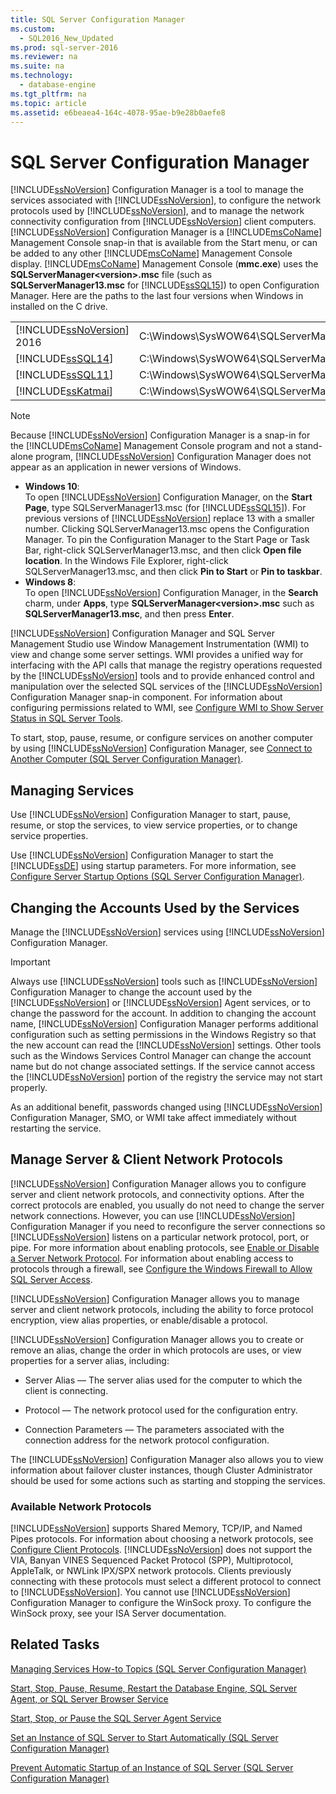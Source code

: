 ```yaml
---
title: SQL Server Configuration Manager
ms.custom: 
  - SQL2016_New_Updated
ms.prod: sql-server-2016
ms.reviewer: na
ms.suite: na
ms.technology: 
  - database-engine
ms.tgt_pltfrm: na
ms.topic: article
ms.assetid: e6beaea4-164c-4078-95ae-b9e28b0aefe8
---
```

# SQL Server Configuration Manager
  [!INCLUDE[ssNoVersion](../../Token\Other/ssNoVersion_md.md)] Configuration Manager is a tool to manage the services associated with [!INCLUDE[ssNoVersion](../../Token\Other/ssNoVersion_md.md)], to configure the network protocols used by [!INCLUDE[ssNoVersion](../../Token\Other/ssNoVersion_md.md)], and to manage the network connectivity configuration from [!INCLUDE[ssNoVersion](../../Token\Other/ssNoVersion_md.md)] client computers. [!INCLUDE[ssNoVersion](../../Token\Other/ssNoVersion_md.md)] Configuration Manager is a [!INCLUDE[msCoName](../../Token\Other/msCoName_md.md)] Management Console snap\-in that is available from the Start menu, or can be added to any other [!INCLUDE[msCoName](../../Token\Other/msCoName_md.md)] Management Console display. [!INCLUDE[msCoName](../../Token\Other/msCoName_md.md)] Management Console \(**mmc.exe**\) uses the **SQLServerManager\<version\>.msc** file \(such as **SQLServerManager13.msc** for [!INCLUDE[ssSQL15](../../Token\Other/ssSQL15_md.md)]\) to open Configuration Manager. Here are the paths to the last four versions when Windows in installed on the C drive.  
  
|||  
|-|-|  
|[!INCLUDE[ssNoVersion](../../Token\Other/ssNoVersion_md.md)] 2016|C:\\Windows\\SysWOW64\\SQLServerManager13.msc|  
|[!INCLUDE[ssSQL14](../../Token\Other/ssSQL14_md.md)]|C:\\Windows\\SysWOW64\\SQLServerManager12.msc|  
|[!INCLUDE[ssSQL11](../../Token\Other/ssSQL11_md.md)]|C:\\Windows\\SysWOW64\\SQLServerManager11.msc|  
|[!INCLUDE[ssKatmai](../../Token\Other/ssKatmai_md.md)]|C:\\Windows\\SysWOW64\\SQLServerManager10.msc|  
  
> [!NOTE]  
>  Because [!INCLUDE[ssNoVersion](../../Token\Other/ssNoVersion_md.md)] Configuration Manager is a snap\-in for the [!INCLUDE[msCoName](../../Token\Other/msCoName_md.md)] Management Console program and not a stand\-alone program, [!INCLUDE[ssNoVersion](../../Token\Other/ssNoVersion_md.md)] Configuration Manager does not appear as an application in newer versions of Windows.  
>   
>  -   **Windows 10**:  
>          To open [!INCLUDE[ssNoVersion](../../Token\Other/ssNoVersion_md.md)] Configuration Manager, on the **Start Page**, type SQLServerManager13.msc \(for [!INCLUDE[ssSQL15](../../Token\Other/ssSQL15_md.md)]\). For previous versions of [!INCLUDE[ssNoVersion](../../Token\Other/ssNoVersion_md.md)] replace 13 with a smaller number. Clicking SQLServerManager13.msc opens the Configuration Manager. To pin the Configuration Manager to the Start Page or Task Bar, right\-click SQLServerManager13.msc, and then click **Open file location**. In the Windows File Explorer, right\-click SQLServerManager13.msc, and then click **Pin to Start** or **Pin to taskbar**.  
> -   **Windows 8**:  
>          To open [!INCLUDE[ssNoVersion](../../Token\Other/ssNoVersion_md.md)] Configuration Manager, in the **Search** charm, under **Apps**, type **SQLServerManager\<version\>.msc** such as **SQLServerManager13.msc**, and then press **Enter**.  
  
 [!INCLUDE[ssNoVersion](../../Token\Other/ssNoVersion_md.md)] Configuration Manager and SQL Server Management Studio use Window Management Instrumentation \(WMI\) to view and change some server settings. WMI provides a unified way for interfacing with the API calls that manage the registry operations requested by the [!INCLUDE[ssNoVersion](../../Token\Other/ssNoVersion_md.md)] tools and to provide enhanced control and manipulation over the selected SQL services of the [!INCLUDE[ssNoVersion](../../Token\Other/ssNoVersion_md.md)] Configuration Manager snap\-in component. For information about configuring permissions related to WMI, see [Configure WMI to Show Server Status in SQL Server Tools](../Topic/Configure%20WMI%20to%20Show%20Server%20Status%20in%20SQL%20Server%20Tools.md).  
  
 To start, stop, pause, resume, or configure services on another computer by using [!INCLUDE[ssNoVersion](../../Token\Other/ssNoVersion_md.md)] Configuration Manager, see [Connect to Another Computer &#40;SQL Server Configuration Manager&#41;](../Topic/Connect%20to%20Another%20Computer%20\(SQL%20Server%20Configuration%20Manager\).md).  
  
## Managing Services  
 Use [!INCLUDE[ssNoVersion](../../Token\Other/ssNoVersion_md.md)] Configuration Manager to start, pause, resume, or stop the services, to view service properties, or to change service properties.  
  
 Use [!INCLUDE[ssNoVersion](../../Token\Other/ssNoVersion_md.md)] Configuration Manager to start the [!INCLUDE[ssDE](../../Token\Other/ssDE_md.md)] using startup parameters.  For more information, see [Configure Server Startup Options &#40;SQL Server Configuration Manager&#41;](../Topic/Configure%20Server%20Startup%20Options%20\(SQL%20Server%20Configuration%20Manager\).md).  
  
## Changing the Accounts Used by the Services  
 Manage the [!INCLUDE[ssNoVersion](../../Token\Other/ssNoVersion_md.md)] services using [!INCLUDE[ssNoVersion](../../Token\Other/ssNoVersion_md.md)] Configuration Manager.  
  
> [!IMPORTANT]  
>  Always use [!INCLUDE[ssNoVersion](../../Token\Other/ssNoVersion_md.md)] tools such as [!INCLUDE[ssNoVersion](../../Token\Other/ssNoVersion_md.md)] Configuration Manager to change the account used by the [!INCLUDE[ssNoVersion](../../Token\Other/ssNoVersion_md.md)] or [!INCLUDE[ssNoVersion](../../Token\Other/ssNoVersion_md.md)] Agent services, or to change the password for the account. In addition to changing the account name, [!INCLUDE[ssNoVersion](../../Token\Other/ssNoVersion_md.md)] Configuration Manager performs additional configuration such as setting permissions in the Windows Registry so that the new account can read the [!INCLUDE[ssNoVersion](../../Token\Other/ssNoVersion_md.md)] settings. Other tools such as the Windows Services Control Manager can change the account name but do not change associated settings. If the service cannot access the [!INCLUDE[ssNoVersion](../../Token\Other/ssNoVersion_md.md)] portion of the registry the service may not start properly.  
  
 As an additional benefit, passwords changed using [!INCLUDE[ssNoVersion](../../Token\Other/ssNoVersion_md.md)] Configuration Manager, SMO, or WMI take affect immediately without restarting the service.  
  
## Manage Server & Client Network Protocols  
 [!INCLUDE[ssNoVersion](../../Token\Other/ssNoVersion_md.md)] Configuration Manager allows you to configure server and client network protocols, and connectivity options. After the correct protocols are enabled, you usually do not need to change the server network connections. However, you can use [!INCLUDE[ssNoVersion](../../Token\Other/ssNoVersion_md.md)] Configuration Manager if you need to reconfigure the server connections so [!INCLUDE[ssNoVersion](../../Token\Other/ssNoVersion_md.md)] listens on a particular network protocol, port, or pipe. For more information about enabling protocols, see [Enable or Disable a Server Network Protocol](../../Topics\TopicNameContainA/Enable-or-Disable-a-Server-Network-Protocol.md). For information about enabling access to protocols through a firewall, see [Configure the Windows Firewall to Allow SQL Server Access](../../Topics\TopicNameNotContainA/Configure-the-Windows-Firewall-to-Allow-SQL-Server-Access.md).  
  
 [!INCLUDE[ssNoVersion](../../Token\Other/ssNoVersion_md.md)] Configuration Manager allows you to manage server and client network protocols, including the ability to force protocol encryption, view alias properties, or enable\/disable a protocol.  
  
 [!INCLUDE[ssNoVersion](../../Token\Other/ssNoVersion_md.md)] Configuration Manager allows you to create or remove an alias, change the order in which protocols are uses, or view properties for a server alias, including:  
  
-   Server Alias — The server alias used for the computer to which the client is connecting.  
  
-   Protocol — The network protocol used for the configuration entry.  
  
-   Connection Parameters — The parameters associated with the connection address for the network protocol configuration.  
  
 The [!INCLUDE[ssNoVersion](../../Token\Other/ssNoVersion_md.md)] Configuration Manager also allows you to view information about failover cluster instances, though Cluster Administrator should be used for some actions such as starting and stopping the services.  
  
### Available Network Protocols  
 [!INCLUDE[ssNoVersion](../../Token\Other/ssNoVersion_md.md)] supports Shared Memory, TCP\/IP, and Named Pipes protocols. For information about choosing a network protocols, see [Configure Client Protocols](../../Topics\TopicNameNotContainA/Configure-Client-Protocols.md). [!INCLUDE[ssNoVersion](../../Token\Other/ssNoVersion_md.md)] does not support the VIA, Banyan VINES Sequenced Packet Protocol \(SPP\), Multiprotocol, AppleTalk, or NWLink IPX\/SPX network protocols. Clients previously connecting with these protocols must select a different protocol to connect to [!INCLUDE[ssNoVersion](../../Token\Other/ssNoVersion_md.md)]. You cannot use [!INCLUDE[ssNoVersion](../../Token\Other/ssNoVersion_md.md)] Configuration Manager to configure the WinSock proxy. To configure the WinSock proxy, see your ISA Server documentation.  
  
## Related Tasks  
 [Managing Services How-to Topics &#40;SQL Server Configuration Manager&#41;](../Topic/Managing%20Services%20How-to%20Topics%20\(SQL%20Server%20Configuration%20Manager\).md)  
  
 [Start, Stop, Pause, Resume, Restart the Database Engine, SQL Server Agent, or SQL Server Browser Service](../../Topics\TopicNameNotContainA/Start,-Stop,-Pause,-Resume,-Restart-the-Database-Engine,-SQL-Server-Agent,-or-SQL-Server-Browser-Service.md)  
  
 [Start, Stop, or Pause the SQL Server Agent Service](../Topic/Start,%20Stop,%20or%20Pause%20the%20SQL%20Server%20Agent%20Service.md)  
  
 [Set an Instance of SQL Server to Start Automatically &#40;SQL Server Configuration Manager&#41;](../Topic/Set%20an%20Instance%20of%20SQL%20Server%20to%20Start%20Automatically%20\(SQL%20Server%20Configuration%20Manager\).md)  
  
 [Prevent Automatic Startup of an Instance of SQL Server &#40;SQL Server Configuration Manager&#41;](../Topic/Prevent%20Automatic%20Startup%20of%20an%20Instance%20of%20SQL%20Server%20\(SQL%20Server%20Configuration%20Manager\).md)  
  
  